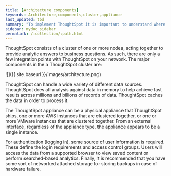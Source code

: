 ```yaml
---
title: [Architecture components]
keywords: Architecture,components,cluster,appliance
last_updated: tbd
summary: "To implement ThoughtSpot it is important to understand where it sits within your overall analytics architecture and how it provides data to end users. "
sidebar: mydoc_sidebar
permalink: /:collection/:path.html
---
```

ThoughtSpot consists of a cluster of one or more nodes, acting together to
provide analytic answers to business questions. As such, there are only a few
integration points with ThoughtSpot on your network. The major components in the
a ThoughtSpot cluster are:

![]({{ site.baseurl }}/images/architecture.png)

ThoughtSpot can handle a wide variety of different data sources. ThoughtSpot
does all analysis against data in memory to help achieve fast results across
millions and billions of records of data. ThoughtSpot caches the data in order
to process it.

The ThoughtSpot appliance can be a physical appliance that ThoughtSpot ships,
one or more AWS instances that are clustered together, or one or more VMware
instances that are clustered together. From an external interface, regardless of
the appliance type, the appliance appears to be a single instance.

For authentication (logging in), some source of user information is required.
These define the login requirements and access control groups. Users will access
the data from a supported browser to view saved content or perform
searched-based analytics. Finally, it is recommended that you have some sort of
networked attached storage for storing backups in case of hardware failure.
